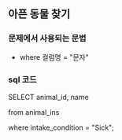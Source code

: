 ## 아픈 동물 찾기

### 문제에서 사용되는 문법
- where 컬럼명 = "문자"

### sql 코드

SELECT animal_id, name 

from animal_ins 

where intake_condition = "Sick";